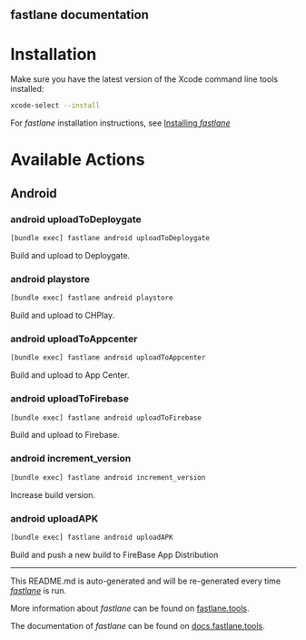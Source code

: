 fastlane documentation
----

# Installation

Make sure you have the latest version of the Xcode command line tools installed:

```sh
xcode-select --install
```

For _fastlane_ installation instructions, see [Installing _fastlane_](https://docs.fastlane.tools/#installing-fastlane)

# Available Actions

## Android

### android uploadToDeploygate

```sh
[bundle exec] fastlane android uploadToDeploygate
```

Build and upload to Deploygate.

### android playstore

```sh
[bundle exec] fastlane android playstore
```

Build and upload to CHPlay.

### android uploadToAppcenter

```sh
[bundle exec] fastlane android uploadToAppcenter
```

Build and upload to App Center.

### android uploadToFirebase

```sh
[bundle exec] fastlane android uploadToFirebase
```

Build and upload to Firebase.

### android increment_version

```sh
[bundle exec] fastlane android increment_version
```

Increase build version.

### android uploadAPK

```sh
[bundle exec] fastlane android uploadAPK
```

Build and push a new build to FireBase App Distribution

----

This README.md is auto-generated and will be re-generated every time [_fastlane_](https://fastlane.tools) is run.

More information about _fastlane_ can be found on [fastlane.tools](https://fastlane.tools).

The documentation of _fastlane_ can be found on [docs.fastlane.tools](https://docs.fastlane.tools).
